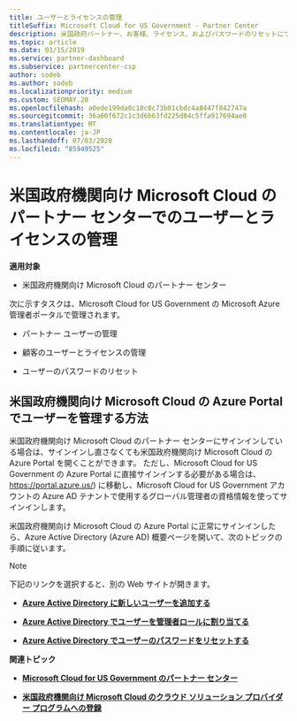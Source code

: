 ```yaml
---
title: ユーザーとライセンスの管理
titleSuffix: Microsoft Cloud for US Government - Partner Center
description: 米国政府パートナー、お客様、ライセンス、およびパスワードのリセットについて Microsoft Cloud のパートナーセンターを管理する方法と場所について説明します。
ms.topic: article
ms.date: 03/15/2019
ms.service: partner-dashboard
ms.subservice: partnercenter-csp
author: sodeb
ms.author: sodeb
ms.localizationpriority: medium
ms.custom: SEOMAY.20
ms.openlocfilehash: a0ede199da0c18c8c73b01cbdc4a8447f842747a
ms.sourcegitcommit: 36a60f672c1c3d6b63fd225d04c5ffa917694ae0
ms.translationtype: MT
ms.contentlocale: ja-JP
ms.lasthandoff: 07/03/2020
ms.locfileid: "85949525"
---
```

# <a name="user-and-license-management-in-partner-center-for-microsoft-cloud-for-us-government"></a>米国政府機関向け Microsoft Cloud のパートナー センターでのユーザーとライセンスの管理

**適用対象**

- 米国政府機関向け Microsoft Cloud のパートナー センター

次に示すタスクは、Microsoft Cloud for US Government の Microsoft Azure 管理者ポータルで管理されます。

- パートナー ユーザーの管理

- 顧客のユーザーとライセンスの管理

- ユーザーのパスワードのリセット


## <a name="how-to-manage-users-in-the-azure-portal-for-microsoft-cloud-for-us-government"></a>米国政府機関向け Microsoft Cloud の Azure Portal でユーザーを管理する方法

米国政府機関向け Microsoft Cloud のパートナー センターにサインインしている場合は、サインインし直さなくても米国政府機関向け Microsoft Cloud の Azure Portal を開くことができます。 ただし、Microsoft Cloud for US Government の Azure Portal に直接サインインする必要がある場合は、https://portal.azure.us/) に移動し、Microsoft Cloud for US Government アカウントの Azure AD テナントで使用するグローバル管理者の資格情報を使ってサインインします。

米国政府機関向け Microsoft Cloud の Azure Portal に正常にサインインしたら、Azure Active Directory (Azure AD) 概要ページを開いて、次のトピックの手順に従います。

> [!NOTE]  
> 下記のリンクを選択すると、別の Web サイトが開きます。 

-  [**Azure Active Directory に新しいユーザーを追加する**](https://docs.microsoft.com/azure/active-directory/active-directory-users-create-azure-portal)

-  [**Azure Active Directory でユーザーを管理者ロールに割り当てる**](https://docs.microsoft.com/azure/active-directory/active-directory-users-assign-role-azure-portal)

-  [**Azure Active Directory でユーザーのパスワードをリセットする**](https://docs.microsoft.com/azure/active-directory/active-directory-users-reset-password-azure-portal)

**関連トピック**

-  [**Microsoft Cloud for US Government のパートナー センター**](partner-center-for-microsoft-us-govt-cloud.md)

-  [**米国政府機関向け Microsoft Cloud のクラウド ソリューション プロバイダー プログラムへの登録**](enroll-in-csp-for-microsoft-us-govt-cloud.md)
